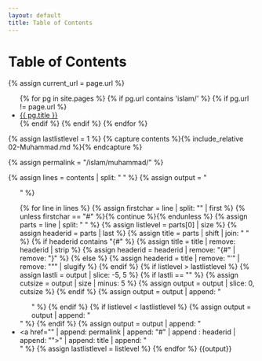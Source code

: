 ```yaml
---
layout: default
title: Table of Contents
---
```


<h1>Table of Contents</h1>

{% assign current_url = page.url %}

<ul>
  {% for pg in site.pages %}
    {% if pg.url contains 'islam/' %}
    {% if pg.url != page.url %}
      <li>
        <a href="{{ pg.url }}">{{ pg.title }}</a>
      </li>
    {% endif %}
    {% endif %}
  {% endfor %}
</ul>



{% assign lastlistlevel = 1 %}
{% capture contents %}{% include_relative 02-Muhammad.md %}{% endcapture %}

{% assign permalink = "/islam/muhammad/" %}

{% assign lines = contents | split: "
" %}
{% assign output = "<ul>" %}

{% for line in lines %}
	{% assign firstchar = line | split: "" | first %}
	{% unless firstchar == "#" %}{% continue %}{% endunless %}
	{% assign parts = line | split: " " %}
	{% assign listlevel = parts[0] | size %}
	{% assign headerid = parts | last %}
	{% assign title = parts | shift | join: " " %}
	{% if headerid contains "{#" %}
		{% assign title = title | remove: headerid | strip %}
		{% assign headerid = headerid | remove: "{#" | remove: "}" %}
	{% else %}
		{% assign headerid = title | remove: "'" | remove: "\"" | slugify %}
	{% endif %}
	{% if listlevel > lastlistlevel %}
		{% assign lastli = output | slice: -5, 5 %}
		{% if lastli == "</li>" %}
			{% assign cutsize = output | size | minus: 5 %}
			{% assign output = output | slice: 0, cutsize  %}
		{% endif %}
		{% assign output = output | append: "<ul>"  %}
	{% endif %}
	{% if listlevel < lastlistlevel %}
		{% assign output = output | append: "</ul></li>"  %}
	{% endif %}
	{% assign output = output | append: "<li><a href=\"" | append: permalink | append: "#" | append : headerid | append: "\">" | append: title | append: "</a></li>" %}
	{% assign lastlistlevel = listlevel %}
{% endfor %}
{{output}}
</ul>